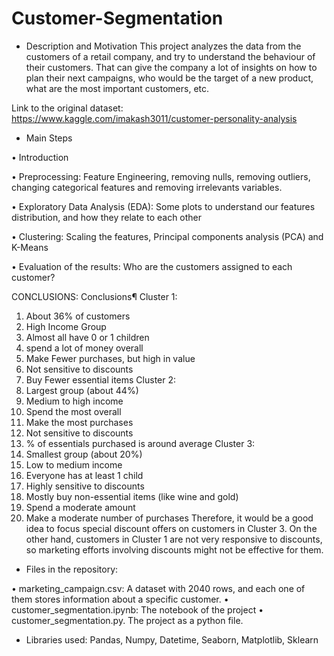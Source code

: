 # Customer-Segmentation
- Description and Motivation This project analyzes the data from the customers of a retail company, and try to understand the behaviour of their customers. That can give the company a lot of insights on how to plan their next campaigns, who would be the target of a new product, what are the most important customers, etc.

Link to the original dataset: https://www.kaggle.com/imakash3011/customer-personality-analysis

- Main Steps

• Introduction

• Preprocessing: Feature Engineering, removing nulls, removing outliers, changing categorical features and removing irrelevants variables.

• Exploratory Data Analysis (EDA): Some plots to understand our features distribution, and how they relate to each other

• Clustering: Scaling the features, Principal components analysis (PCA) and K-Means

• Evaluation of the results: Who are the customers assigned to each customer?

CONCLUSIONS:
Conclusions¶
Cluster 1:
1. About 36% of customers
2. High Income Group
3. Almost all have 0 or 1 children
4. spend a lot of money overall
5. Make Fewer purchases, but high in value
6. Not sensitive to discounts
7. Buy Fewer essential items
Cluster 2:
1. Largest group (about 44%)
2. Medium to high income
3. Spend the most overall
4. Make the most purchases
5. Not sensitive to discounts
6. % of essentials purchased is around average
Cluster 3:
1. Smallest group (about 20%)
2. Low to medium income
3. Everyone has at least 1 child
4. Highly sensitive to discounts
5. Mostly buy non-essential items (like wine and gold)
6. Spend a moderate amount
7. Make a moderate number of purchases
Therefore, it would be a good idea to focus special discount offers on customers in Cluster 3. On the other hand, customers in Cluster 1 are not very responsive to discounts, so marketing efforts involving discounts might not be effective for them.











- Files in the repository:

• marketing_campaign.csv: A dataset with 2040 rows, and each one of them stores information about a specific customer. • customer_segmentation.ipynb: The notebook of the project • customer_segmentation.py. The project as a python file.

- Libraries used: Pandas, Numpy, Datetime, Seaborn, Matplotlib, Sklearn

